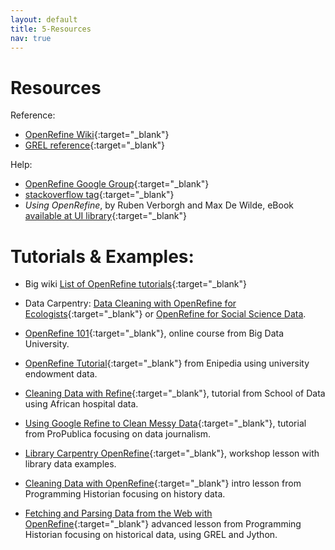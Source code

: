 ```yaml
---
layout: default
title: 5-Resources
nav: true
---
```


# Resources

Reference:

- [OpenRefine Wiki](https://github.com/OpenRefine/OpenRefine/wiki){:target="_blank"}
- [GREL reference](https://github.com/OpenRefine/OpenRefine/wiki/General-Refine-Expression-Language){:target="_blank"}

Help:

- [OpenRefine Google Group](http://groups.google.com/d/forum/openrefine){:target="_blank"}
- [stackoverflow tag](https://stackoverflow.com/questions/tagged/openrefine){:target="_blank"}
- *Using OpenRefine*, by Ruben Verborgh and Max De Wilde, eBook [available at UI library](https://alliance-primo.hosted.exlibrisgroup.com/primo-explore/fulldisplay?docid=TN_eblEBL1389316&context=PC&vid=UID&search_scope=everything&tab=everything&lang=en_US){:target="_blank"}

# Tutorials & Examples:

- Big wiki [List of OpenRefine tutorials](https://github.com/OpenRefine/OpenRefine/wiki/External-Resources){:target="_blank"}

- Data Carpentry: [Data Cleaning with OpenRefine for Ecologists](http://www.datacarpentry.org/OpenRefine-ecology-lesson/){:target="_blank"} or [OpenRefine for Social Science Data](https://datacarpentry.org/openrefine-socialsci/).
- [OpenRefine 101](https://cognitiveclass.ai/courses/introduction-to-openrefine/){:target="_blank"}, online course from Big Data University.
- [OpenRefine Tutorial](http://enipedia.tudelft.nl/wiki/OpenRefine_Tutorial){:target="_blank"} from Enipedia using university endowment data.
- [Cleaning Data with Refine](http://schoolofdata.org/handbook/recipes/cleaning-data-with-refine/){:target="_blank"}, tutorial from School of Data using African hospital data.
- [Using Google Refine to Clean Messy Data](https://www.propublica.org/nerds/item/using-google-refine-for-data-cleaning){:target="_blank"}, tutorial from ProPublica focusing on data journalism.
- [Library Carpentry OpenRefine](https://librarycarpentry.org/lc-open-refine/){:target="_blank"}, workshop lesson with library data examples.
- [Cleaning Data with OpenRefine](http://programminghistorian.org/lessons/cleaning-data-with-openrefine){:target="_blank"} intro lesson from Programming Historian focusing on history data.
- [Fetching and Parsing Data from the Web with OpenRefine](https://programminghistorian.org/lessons/fetch-and-parse-data-with-openrefine){:target="_blank"} advanced lesson from Programming Historian focusing on historical data, using GREL and Jython.
